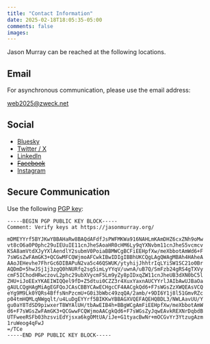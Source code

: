 ```yaml
---
title: "Contact Information"
date: 2025-02-18T18:05:35-05:00
comments: false
images:
---
```


Jason Murray can be reached at the following locations.

## Email

For asynchronous communication, please use the email address: 

web2025@zweck.net

## Social

- [Bluesky](https://bsky.app/profile/jasonmurray.org)
- [Twitter / X](https://twitter.com/0xJasonMurray/)
- [LinkedIn](https://www.linkedin.com/in/jemurray/)
- [~~Facebook~~](https://www.facebook.com/0xJasonMurray)
- [Instagram](https://www.instagram.com/0xjasonmurray/)

## Secure Communication

Use the following [PGP key](https://jasonmurray.org/pgp.txt):

```
-----BEGIN PGP PUBLIC KEY BLOCK-----
Comment: Verify keys at https://jasonmurray.org/

mDMEYYrf5BYJKwYBBAHaRw8BAQdAFdfJsPWFMKWa916NAHLmKAmDHZ6cxZNh9oMw
vt8cO6a0P0phc29uIEUuIE11cnJheSAoaHR0cHM6Ly9qYXNvbm11cnJheS5vcmcv
KSA8amVtdXJyYXlAendlY2submV0PoiaBBMWCgBCFiEEHpfXw/meXbbotAmWd6+F
7sWGsZwFAmGK3+QCGwMFCQWjmoAFCwkIBwIDIgIBBhUKCQgLAgQWAgMBAh4HAheA
AAoJEHevhe7FhrGc6DIBAPuN2va5c46QSWUK/ytyhijJhhtrIqLYiSW1SC21o0Br
AQDmD+5hwJSj1j3zgQ0hNURfq2sg5imLyYYqV/uwnA/uB7Q/SmFzb24gRS4gTXVy
cmF5IChodHRwczovL2phc29ubXVycmF5Lm9yZy8pIDxqZW11cnJheUB3dXN0bC5l
ZHU+iJoEExYKAEIWIQQel9fD+Z5dtui0CZZ3r4XuxYaxnAUCYYrlJAIbAwUJBaOa
gAULCQgHAgMiAgEGFQoJCAsCBBYCAwECHgcCF4AACgkQd6+F7sWGsZzXWQEAsVCQ
eYg9M9Lk0YQRs4BffsNnPzcmU+G0i3bWbc49zqQA/2amb/+9DI6Y1j8l51GmvRZc
p04tmHQMLqNWgqlt/u4LuDgEYYrf5BIKKwYBBAGXVQEFAQEHQBDL3/NWLAavUU/Y
gu0aY8TdSD9piwxerT8WYAlUH/tbAwEIB4h+BBgWCgAmFiEEHpfXw/meXbbotAmW
d6+F7sWGsZwFAmGK3+QCGwwFCQWjmoAACgkQd6+F7sWGsZyJqwEAvkREXNrDqbdB
UTFweeRSFb03hzsviEdYjsxa6kgOMtUA/iJe+G1tyacBwNr+mOCGvYr3YtzugAzm
1ruWeog4qFwJ
=/TCe
-----END PGP PUBLIC KEY BLOCK-----
```
